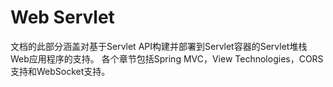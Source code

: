 # Web Servlet

文档的此部分涵盖对基于Servlet API构建并部署到Servlet容器的Servlet堆栈Web应用程序的支持。 各个章节包括Spring MVC，View Technologies，CORS支持和WebSocket支持。

